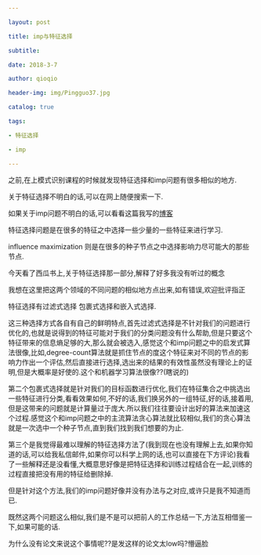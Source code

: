 ---
layout: post
title: imp与特征选择
subtitle:  
date: 2018-3-7 
author: qioqio
header-img: img/Pingguo37.jpg
catalog: true
tags:                             
- 特征选择
- imp
---

之前,在上模式识别课程的时候就发现特征选择和imp问题有很多相似的地方.
关于特征选择不明白的话,可以在网上随便搜索一下.
如果关于imp问题不明白的话,可以看看这篇我写的[博客](www.cnblogs.com/qioqio/p/7978837.html)

特征选择问题是在很多的特征之中选择一些少量的一些特征来进行学习.
influence maximization 则是在很多的种子节点之中选择影响力尽可能大的那些节点.
今天看了西瓜书上,关于特征选择那一部分,解释了好多我没有听过的概念
我想在这里把这两个领域的不同问题的相似地方点出来,如有错误,欢迎批评指正

特征选择有过滤式选择 包裹式选择和嵌入式选择.
这三种选择方式各自有自己的鲜明特点,首先过滤式选择是不针对我们的问题进行优化的,也就是说得到的特征可能对于我们的分类问题没有什么帮助,但是只要这个特征带来的信息熵足够的大,那么就会被选入,感觉这个和imp问题之中的启发式算法很像,比如,degree-count算法就是抓住节点的度这个特征来对不同的节点的影响力作出一个评估,然后直接进行选择,选出来的结果的有效性虽然没有理论上的证明,但是大概率是好使的.这个和机器学习算法很像??(瞎说的)

第二个包裹式选择就是针对我们的目标函数进行优化,我们在特征集合之中挑选出一些特征进行分类,看看效果如何,不好的话,我们换另外的一组特征,好的话,接着用,但是这带来的问题就是计算量过于庞大.所以我们往往要设计出好的算法来加速这个过程.感觉这个和imp问题之中的主流算法贪心算法就比较相似,我们的贪心算法就是一次选中一个种子节点,直到我们找到我们想要的为止.

第三个是我觉得最难以理解的特征选择方法了(我到现在也没有理解上去,如果你知道的话,可以给我私信邮件,如果你可以科学上网的话,也可以直接在下方评论)我看了一些解释还是没看懂,大概意思好像是把特征选择和训练过程结合在一起,训练的过程直接把没有用的特征给删除掉.
但是针对这个方法,我们的imp问题好像并没有办法与之对应,或许只是我不知道而已.

既然这两个问题这么相似,我们是不是可以把前人的工作总结一下,方法互相借鉴一下,如果可能的话.
为什么没有论文来说这个事情呢??是发这样的论文太low吗?懵逼脸








